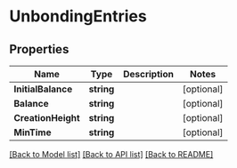 # UnbondingEntries

## Properties

Name | Type | Description | Notes
------------ | ------------- | ------------- | -------------
**InitialBalance** | **string** |  | [optional] 
**Balance** | **string** |  | [optional] 
**CreationHeight** | **string** |  | [optional] 
**MinTime** | **string** |  | [optional] 

[[Back to Model list]](../README.md#documentation-for-models) [[Back to API list]](../README.md#documentation-for-api-endpoints) [[Back to README]](../README.md)


